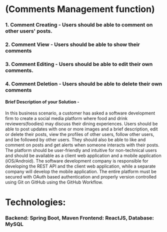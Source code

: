 
# (Comments Management function)

### 1.	Comment Creating - Users should be able to comment on other users' posts.
### 2.	Comment View - Users should be able to show their comments
### 3.	Comment Editing - Users should be able to edit their own comments.
### 4.	Comment Deletion - Users should be able to delete their own comments


#### Brief Description of your Solution - 


In this business scenario, a customer has asked a software development firm to
create a social media platform where food and drink reviewers(foodies) may
discuss their dining experiences. Users should be able to post updates with one or
more images and a brief description, edit or delete their posts, view the profiles of
other users, follow other users, and be followed by other users. They should also
be able to like and comment on posts and get alerts when someone interacts with
their posts. The platform should be user-friendly and intuitive for non-technical
users and should be available as a client web application and a mobile application
(iOS/Android). The software development company is responsible for developing
the REST API and the client web application, while a separate company will develop
the mobile application. The entire platform must be secured with OAuth based
authentication and properly version controlled using Git on GitHub using the
GitHub Workflow.


# Technologies:
### Backend: Spring Boot, Maven Frontend: ReactJS, Database: MySQL
